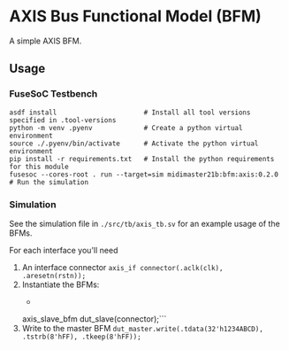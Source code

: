 # AXIS Bus Functional Model (BFM)

A simple AXIS BFM.

## Usage

### FuseSoC Testbench

```
asdf install                      # Install all tool versions specified in .tool-versions
python -m venv .pyenv             # Create a python virtual environment
source ./.pyenv/bin/activate      # Activate the python virtual environment
pip install -r requirements.txt   # Install the python requirements for this module
fusesoc --cores-root . run --target=sim midimaster21b:bfm:axis:0.2.0  # Run the simulation
```

### Simulation

See the simulation file in `./src/tb/axis_tb.sv` for an example usage of the BFMs.

For each interface you'll need

1. An interface connector `axis_if connector(.aclk(clk), .aresetn(rstn));`
1. Instantiate the BFMs:
   - ```axis_master_bfm dut_master(connector);
	axis_slave_bfm  dut_slave(connector);```
1. Write to the master BFM `dut_master.write(.tdata(32'h1234ABCD), .tstrb(8'hFF), .tkeep(8'hFF));`
